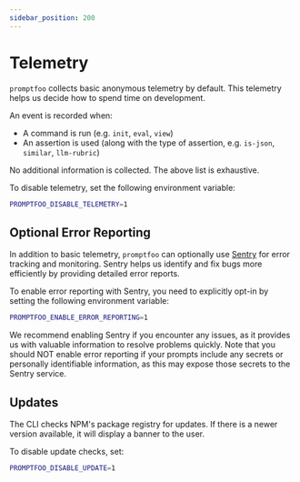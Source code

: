 ```yaml
---
sidebar_position: 200
---
```


# Telemetry

`promptfoo` collects basic anonymous telemetry by default. This telemetry helps us decide how to spend time on development.

An event is recorded when:

- A command is run (e.g. `init`, `eval`, `view`)
- An assertion is used (along with the type of assertion, e.g. `is-json`, `similar`, `llm-rubric`)

No additional information is collected. The above list is exhaustive.

To disable telemetry, set the following environment variable:

```sh
PROMPTFOO_DISABLE_TELEMETRY=1
```

## Optional Error Reporting

In addition to basic telemetry, `promptfoo` can optionally use [Sentry](https://sentry.io/) for error tracking and monitoring. Sentry helps us identify and fix bugs more efficiently by providing detailed error reports.

To enable error reporting with Sentry, you need to explicitly opt-in by setting the following environment variable:

```sh
PROMPTFOO_ENABLE_ERROR_REPORTING=1
```

We recommend enabling Sentry if you encounter any issues, as it provides us with valuable information to resolve problems quickly. Note that you should NOT enable error reporting if your prompts include any secrets or personally identifiable information, as this may expose those secrets to the Sentry service.

## Updates

The CLI checks NPM's package registry for updates. If there is a newer version available, it will display a banner to the user.

To disable update checks, set:

```sh
PROMPTFOO_DISABLE_UPDATE=1
```
